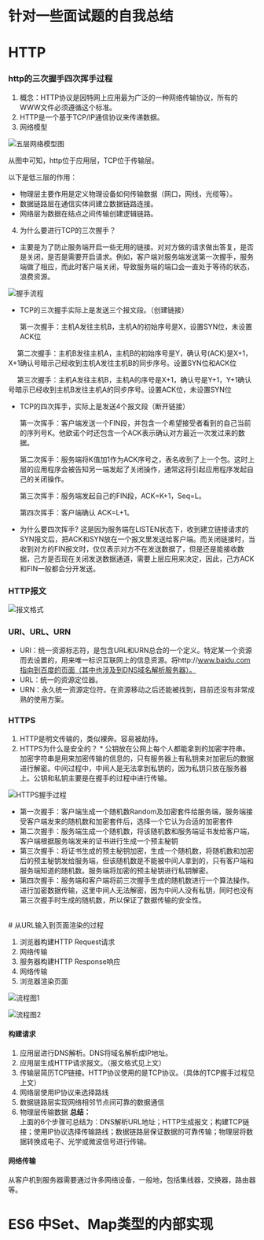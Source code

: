 # 针对一些面试题的自我总结
# HTTP
### http的三次握手四次挥手过程
1. 概念：HTTP协议是因特网上应用最为广泛的一种网络传输协议，所有的WWW文件必须遵循这个标准。
2. HTTP是一个基于TCP/IP通信协议来传递数据。
3. 网络模型
  
  ![五层网络模型图](./1.http/五层网络模型.png)

  从图中可知，http位于应用层，TCP位于传输层。

  以下是低三层的作用：
  * 物理层主要作用是定义物理设备如何传输数据（网口，网线，光缆等）。
  * 数据链路层在通信实体间建立数据链路连接。
  * 网络层为数据在结点之间传输创建逻辑链路。
4. 为什么要进行TCP的三次握手？
  * 主要是为了防止服务端开启一些无用的链接。对对方做的请求做出答复，是否是关闭，是否是需要开启请求。例如，客户端对服务端发送第一次握手，服务端做了相应，而此时客户端关闭，导致服务端的端口会一直处于等待的状态，浪费资源。
  
  ![握手流程](./1.http/握手时序图.png)

  * TCP的三次握手实际上是发送三个报文段。（创建链接） <br/>
    <!-- * 第一次握手：客户端发送一个数据包给服务端，SYN标志位为1，Seq=X
    * 第二次握手：服务端发送一个数据包给客户端，SYN标志位为1，ACK=上面的Seq+1 = X+1，Seq=Y
    * 第三次握手：客户端发送一个数据包给客户端，ACK=Y+1，Seq=z -->

     第一次握手：主机A发往主机B，主机A的初始序号是X，设置SYN位，未设置ACK位

　   第二次握手：主机B发往主机A，主机B的初始序号是Y，确认号(ACK)是X+1，X+1确认号暗示己经收到主机A发往主机B的同步序号。设置SYN位和ACK位

　  第三次握手：主机A发往主机B，主机A的序号是X+1，确认号是Y+1，Y+1确认号暗示已经收到主机B发往主机A的同步序号。设置ACK位，未设置SYN位

  * TCP的四次挥手，实际上是发送4个报文段（断开链接） <br/>
     
     第一次挥手：客户端发送一个FIN段，并包含一个希望接受者看到的自己当前的序列号K。他欧诺个时还包含一个ACK表示确认对方最近一次发过来的数据。
     
     第二次挥手：服务端将K值加1作为ACK序号之，表名收到了上一个包。这时上层的应用程序会被告知另一端发起了关闭操作，通常这将引起应用程序发起自己的关闭操作。
     
     第三次挥手：服务端发起自己的FIN段，ACK=K+1，Seq=L。
     
     第四次挥手：客户端确认 ACK=L+1。

  * 为什么要四次挥手?
    这是因为服务端在LISTEN状态下，收到建立链接请求的SYN报文后，把ACK和SYN放在一个报文里发送给客户端。而关闭链接时，当收到对方的FIN报文时，仅仅表示对方不在发送数据了，但是还是能接收数据，己方是否现在关闭发送数据通道，需要上层应用来决定，因此，己方ACK和FIN一般都会分开发送。

### HTTP报文
  ![报文格式](./1.http/报文格式.png)


### URI、URL、URN
  * URI：统一资源标志符，是包含URL和URN总合的一个定义。特定某一个资源而去设置的，用来唯一标识互联网上的信息资源。将http://www.baidu.com指向到百度的页面（其中也涉及到DNS域名解析服务器）。
  * URL：统一的资源定位器。
  * URN：永久统一资源定位符。在资源移动之后还能被找到，目前还没有非常成熟的使用方案。

### HTTPS
  1. HTTP是明文传输的，类似裸奔。容易被劫持。
  2. HTTPS为什么是安全的？
    * 公钥放在公网上每个人都能拿到的加密字符串。加密字符串是用来加密传输的信息的，只有服务器上有私钥来对加密后的数据进行解密。中间过程中，中间人是无法拿到私钥的，因为私钥只放在服务器上。公钥和私钥主要是在握手的过程中进行传输。

  ![HTTPS握手过程](./1.http/HTTPS握手过程.png)

  * 第一次握手：客户端生成一个随机数Random及加密套件给服务端，服务端接受客户端发来的随机数和加密套件后，选择一个它认为合适的加密套件
  * 第二次握手：服务端生成一个随机数，将该随机数和服务端证书发给客户端，客户端根据服务端发来的证书进行生成一个预主秘钥
  * 第三次握手：将证书生成的预主秘钥加密，生成一个随机数，将随机数和加密后的预主秘钥发给服务端，但该随机数是不能被中间人拿到的，只有客户端和服务端知道的随机数。服务端将加密的预主秘钥进行私钥解密。
  * 第四次握手：服务端和客户端将前三次握手生成的随机数进行一个算法操作。进行加密数据传输，这里中间人无法解密，因为中间人没有私钥，同时也没有第三次握手时生成的随机数，所以保证了数据传输的安全性。

<br />
# 从URL输入到页面渲染的过程

  1. 浏览器构建HTTP Request请求
  2. 网络传输
  3. 服务器构建HTTP Response响应
  4. 网络传输
  5. 浏览器渲染页面
  
  ![流程图1](./1.http/URL1.png)

  ![流程图2](./1.http/URL2.png)

#### 构建请求
  1. 应用层进行DNS解析。DNS将域名解析成IP地址。
  2. 应用层生成HTTP请求报文。（报文格式见上文）
  3. 传输层简历TCP链接。HTTP协议使用的是TCP协议。（具体的TCP握手过程见上文）
  4. 网络层使用IP协议来选择路线
  5. 数据链路层实现网络相邻节点间可靠的数据通信
  6. 物理层传输数据
  **总结：**<br/>
  上面的6个步骤可总结为：DNS解析URL地址；HTTP生成报文；构建TCP链接；使用IP协议选择传输路线；数据链路层保证数据的可靠传输；物理层将数据转换成电子、光学或微波信号进行传输。

#### 网络传输
  从客户机到服务器需要通过许多网络设备，一般地，包括集线器，交换器，路由器等。
 


 # ES6 中Set、Map类型的内部实现
